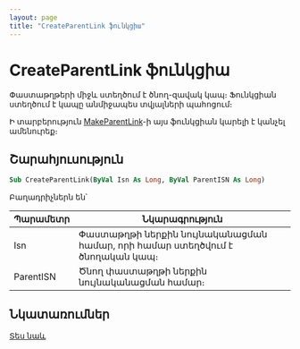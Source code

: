 ```yaml
---
layout: page
title: "CreateParentLink ֆունկցիա"
---
```


# CreateParentLink ֆունկցիա

Փաստաթղթերի միջև ստեղծում է ծնող-զավակ կապ։ Ֆունկցիան ստեղծում է կապը անմիջապես տվյալների պահոցում։

Ի տարբերություն [MakeParentLink](MakeParentLink.md)-ի այս ֆունկցիան կարելի է կանչել ամենուրեք։

## Շարահյուսություն

``` vb
Sub CreateParentLink(ByVal Isn As Long, ByVal ParentISN As Long)
```

Բաղադրիչներն են՝

| Պարամետր | Նկարագրություն |
|--|--|
| Isn | Փաստաթղթի ներքին նույնականացման համար, որի համար ստեղծվում է ծնողական կապ։  |
| ParentISN | Ծնող փաստաթղթի ներքին նույնականացման համար։ |

## Նկատառումներ

[Տես նաև](../../../functions.html)
